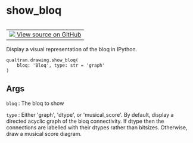 # show_bloq


<table class="tfo-notebook-buttons tfo-api nocontent" align="left">
<td>
  <a target="_blank" href="https://github.com/quantumlib/Qualtran/blob/main/qualtran/drawing/_show_funcs.py#L34-L51">
    <img src="https://www.tensorflow.org/images/GitHub-Mark-32px.png" />
    View source on GitHub
  </a>
</td>
</table>



Display a visual representation of the bloq in IPython.


<pre class="devsite-click-to-copy prettyprint lang-py tfo-signature-link">
<code>qualtran.drawing.show_bloq(
    bloq: 'Bloq', type: str = &#x27;graph&#x27;
)
</code></pre>



<!-- Placeholder for "Used in" -->


<h2 class="add-link">Args</h2>

`bloq`<a id="bloq"></a>
: The bloq to show

`type`<a id="type"></a>
: Either 'graph', 'dtype', or 'musical_score'. By default, display a directed acyclic
  graph of the bloq connectivity. If dtype then the connections are
  labelled with their dtypes rather than bitsizes. Otherwise, draw a
  musical score diagram.



